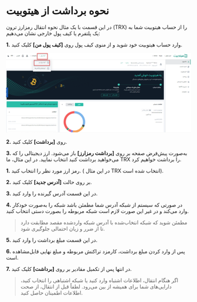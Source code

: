 # نحوه برداشت از هیتوبیت

در این قسمت با یک مثال نحوه انتقال رمزارز ترون  (TRX) را از حساب هیتوبیت شما به یک پلتفرم یا کیف پول خارجی نشان می‌دهیم:

**1.**	وارد حساب هیتوبیت خود شوید و از منوی کیف پول روی **[کیف پول من]** کلیک کنید.

![کیف پول من](How-to-Withdraw-from-Hitobit1.png)

**2.**	روی **[برداشت]** کلیک کنید.



**3.**	به‌صورت پیش‌فرض صفحه بر روی **[برداشت رمزارز]** باز می‌شود. ارز دیجیتالی را که می‌خواهید برداشت کنید انتخاب نمایید. در این مثال، ما TRX را برداشت خواهیم کرد.



**1.** رمز ارز مورد نظر را انتخاب کنید. ( در این مثال TRX انتخاب شده است). 

**2.**	بر روی حالت **[آدرس جدید]** کلیک کنید.

**3.** در این قسمت آدرس گیرنده را وارد کنید.

**4.**	در صورتی که سیستم از شبکه آدرس شما مطمئن باشد شبکه را به‌صورت خودکار وارد می‌کند و در غیر این صورت لازم است شبکه مربوطه را بصورت دستی انتخاب کنید.

>  مطمئن شوید که شبکه انتخاب‌شده با آدرس شبکه واردشده مقصد مطابقت دارد تا از ضرر و زیان احتمالی جلوگیری شود.

**5.**	در این قسمت مبلغ برداشت را وارد کنید. 

**6.** پس از وارد کردن مبلغ برداشت، کارمزد تراکنش مربوطه و مبلغ نهایی قابل‌مشاهده است.

**7.** در انتها پس از تکمیل مقادیر بر روی **[برداشت]** کلیک کنید.

>  اگر هنگام انتقال، اطلاعات اشتباه وارد کنید یا شبکه اشتباهی را انتخاب کنید، دارایی‌های شما برای همیشه از بین می‌رود. لطفاً قبل از انتقال، از صحت اطلاعات اطمینان حاصل کنید.
